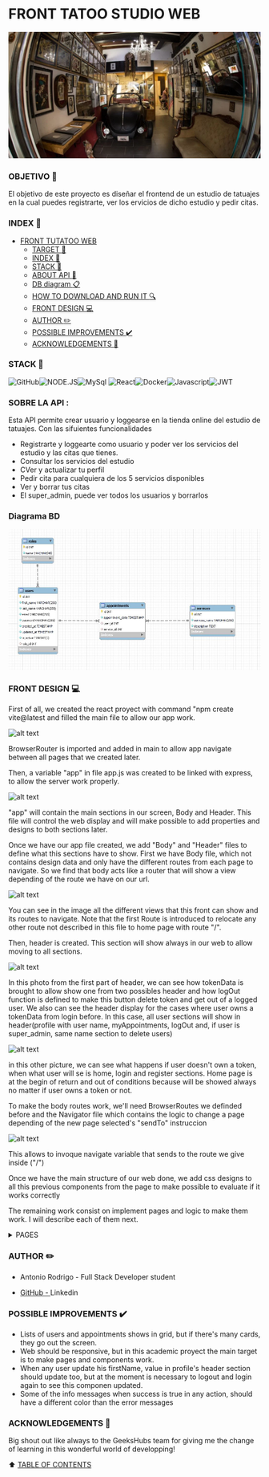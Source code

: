# FRONT TATOO STUDIO WEB

![alt text](img/foto%20tienda.webp)

### OBJETIVO :dart:

El objetivo de este proyecto es diseñar el frontend de un estudio de tatuajes en la cual puedes registrarte, ver los ervicios de dicho estudio y pedir citas.

### INDEX :open_file_folder:

- [FRONT TUTATOO WEB](#front-tutatoo-web)
  - [TARGET :dart:](#target-dart)
  - [INDEX :open_file_folder:](#index-open_file_folder)
  - [STACK :wrench:](#stack-wrench)
  - [ABOUT API :blue_book:](#about-api-blue_book)
  - [DB diagram :clipboard:](#db-diagram-clipboard)
  - [HOW TO DOWNLOAD AND RUN IT :mag:](#how-to-download-and-run-it-mag)
  - [FRONT DESIGN :computer:](#front-design-computer)
  - [AUTHOR :pencil2:](#author-pencil2)
  - [POSSIBLE IMPROVEMENTS :heavy_check_mark:](#possible-improvements-heavy_check_mark)
  - [ACKNOWLEDGEMENTS :raised_hands:](#acknowledgements-raised_hands)

### STACK :wrench:

<img src="https://img.shields.io/badge/GitHub-100000?style=for-the-badge&logo=github&logoColor=white" alt="GitHub" /><img src="https://img.shields.io/badge/Node.js-43853D?style=for-the-badge&logo=node.js&logoColor=white" alt="NODE.JS" /><img src="https://camo.githubusercontent.com/e401a9130accddec63964fc1656e5ef2970017dc65ca6540ab19a40bf6c20064/68747470733a2f2f696d672e736869656c64732e696f2f62616467652f6d7973716c2d3345364539333f7374796c653d666f722d7468652d6261646765266c6f676f3d6d7973716c266c6f676f436f6c6f723d7768697465" alt="MySql">
<img src="https://camo.githubusercontent.com/6c3957842901e5baa389f3bb8758c8966683333b28493013062fcab5fab645e7/68747470733a2f2f696d672e736869656c64732e696f2f62616467652f52656163742d3230323332413f7374796c653d666f722d7468652d6261646765266c6f676f3d7265616374266c6f676f436f6c6f723d363144414642" alt="React"><img src="https://img.shields.io/badge/DOCKER-2020BF?style=for-the-badge&logo=docker&logoColor=white" alt="Docker"/><img src="https://camo.githubusercontent.com/0f98e0edc3ae47a19fac8a8679ba0a4f678ed9872c18771cb53f493b21ddaf90/68747470733a2f2f696d672e736869656c64732e696f2f62616467652f6a61766173636970742d4546443831443f7374796c653d666f722d7468652d6261646765266c6f676f3d6a617661736372697074266c6f676f436f6c6f723d626c61636b" alt="Javascript"/><img src="https://camo.githubusercontent.com/aac74ca85b21ed1ff4fa88dda8712fce9cddbf786bdf807231e6179f70003ac5/68747470733a2f2f696d672e736869656c64732e696f2f62616467652f4a57542d626c61636b3f7374796c653d666f722d7468652d6261646765266c6f676f3d4a534f4e253230776562253230746f6b656e73" alt="JWT">

### SOBRE LA API :

Esta API permite crear usuario y loggearse en la tienda online del estudio de tatuajes. Con las sifuientes funcionalidades

- Registrarte y loggearte como usuario y poder ver los servicios del estudio y las citas que tienes.
- Consultar los servicios del estudio
- CVer y actualizar tu perfil
- Pedir cita para cualquiera de los 5 servicios disponibles
- Ver y borrar tus citas
- El super_admin, puede ver todos los usuarios y borrarlos

### Diagrama BD

![alt text](img/Esquema%20BD.JPG)

### FRONT DESIGN :computer:

First of all, we created the react proyect with command "npm create vite@latest and filled the main file to allow our app work.

![alt text](img/MainFile.png)

BrowserRouter is imported and added in main to allow app navigate between all pages that we created later.

Then, a variable "app" in file app.js was created to be linked with express, to allow the server work properly.

![alt text](img/AppFile.png)

"app" will contain the main sections in our screen, Body and Header. This file will control the web display and will make possible to add properties and designs to both sections later.

Once we have our app file created, we add "Body" and "Header" files to define what this sections have to show. First we have Body file, which not contains design data and only have the different routes from each page to navigate. So we find that body acts like a router that will show a view depending of the route we have on our url.

![alt text](img/BodyFile.png)

You can see in the image all the different views that this front can show and its routes to navigate. Note that the first Route is introduced to relocate any other route not described in this file to home page with route "/".

Then, header is created. This section will show always in our web to allow moving to all sections.

![alt text](img/HeaderFile1.png)

In this photo from the first part of header, we can see how tokenData is brought to allow show one from two possibles header and how logOut function is defined to make this button delete token and get out of a logged user. We also can see the header display for the cases where user owns a tokenData from login before. In this case, all user sections will show in header(profile with user name, myAppointments, logOut and, if user is super_admin, same name section to delete users)

![alt text](img/HeaderFile2.png)

in this other picture, we can see what happens if user doesn't own a token, when what user will se is home, login and register sections.
Home page is at the begin of return and out of conditions because will be showed always no matter if user owns a token or not.

To make the body routes work, we'll need BrowserRoutes we definded before and the Navigator file which contains the logic to change a page depending of the new page selected's "sendTo" instruccion

![alt text](img/NavigatorFile.png)

This allows to invoque navigate variable that sends to the route we give inside ("/")

Once we have the main structure of our web done, we add css designs to all this previous components from the page to make possible to evaluate if it works correctly

The remaining work consist on implement pages and logic to make them work. I will describe each of them next.

<details>
<summary>PAGES</summary>

---

<details>
<summary>REGISTER</summary>

![alt text](img/RegisterLogic.png)

![alt text](img/RegisterView.png)

In register page, we create a function where first all user, error and action functions are defined, and then in the return, 4 inputs and a custom button are throwed.

![alt text](img/RegisterReturn.png)

InputHandler function make the inputs able to dinamicly change while someone types in each key value from user object. Same use from InputHandler is given to check any error when we go outside the field. Both functions are defined in our CIunput model:

![alt text](img/CInputFile.png)

OnChangeFunction holds the typing change functionality and onBlurFunction, the event of check error when leaving each field.

Finally, the CButton contains "registration" function, making it run when we click in this component.

![alt text](img/CButtonFile.png)

Like its done in CInput, the props are given to the button to allow introduce registration function and add some design.

---

</details>

<details>
<summary>LOGIN</summary>

Login use a similar structure with a function that contains user data in an object to send to backend four fields with the same structure we prepared in there. InputHandler function and checkerror are included too for fields email and password from user.

USE THE PASSWORD aA123456 FOR ALL USERS IN DB

![alt text](img/LoginLogic.png)

![alt text](img/LoginView.png)

The loginMe function sends to api.calls file the data introduced in inputs (after each field passes its checkError function), and there, LoginUser makes the conection with backend and send JSON data.

Then, if accessData is correct, backend response contains the token info that is saved into our tokenData variable in localstorage. That is how we will be able to get user,s name, id and role in other pages.

![alt text](img/LoginUser.png)

In api.calls, the function LoginUser defines a clientData variable with the required formatted data needed our backend's client. (in this case method, headers and body with inputs data from register page).

With al this functionality, Login throws two fields and a register me button, with same structure that in register.

![alt text](img/LoginReturn.png)

---

</details>

<details>
<summary>PROFILE</summary>

![alt text](img/ProfileLogic.png)

![alt text](img/ProfileView.png)

Profile page works similar to login and register page throwing 3 inputs with user info bringed from database with useEffect function when page loads. The main difference is the new function Upload which sends new data typed in inputs like other ones but using a PUT method to upload values in DB.
Email field is not editable so a disabled prop were addded to not allow this action.

---

</details>

<details>
<summary>HOME</summary>

![alt text](img/HomePage.png)

![alt text](img/HomeView.png)

This page acts as the land page were user first access, and as a services showcase. Only allows go to book a service if user logged in before.

Home function first part is different and doesn't need inputHandler function. We add a useEffect to run the GET services data function when loading page. getServices works almost like previous login and register functions sending data to api.calls and then to backend.

The main difference in this and other pages, is that return doesnt throw inputs. This time services Data is defined up as an empty array, and a map method is in return iterating a card for each object bringed by database with keys defined in card component previously defined in its own file:

![alt text](img/CardFile.png)

---

</details>

<details>
<summary>CREATE APPOINTMENTS</summary>

This page uses the same structure that register uses with inputs. Throws two inputs for Date and service user wants in his appointment. Button creates a new appointment if no errors are throwed by inputs. The format needed is delcared in placeholder text to help you.

![alt text](img/CreateAppointmentPage.png)

![alt text](img/CreateAppointmentView.png)

---

</details>

<details>
<summary>MY APPOINTMENTS</summary>

In this page, appointments for the user logged are located and showed. There is a button for each appointment which allows deleting it and inmediately dissapears from db and screen. The way cards are displayed is like in home, with a map where we define an appointment card to be filled by each back item in response.

![alt text](img/MyAppointmentsReturn.png)

The delete function calls to Delete function in function and execute the endpoint from back. The getAppointments function executes when page is loaded with useEffect. Delete waits to be called in CButton

![alt text](img/MyAppointmentsLogic.png)

![alt text](img/MyAppointmentsView.png)

---

</details>

<details>
<summary>SUPER ADMIN</summary>

It works like myAppointments with a map iterating cards, but this time all users are bringed from DB and only super_admin (access controled at beginning of function) can delete any user excepting himself from DB. There are a Card and a CButton on each element from the map so each user has a delete button on his side.

![alt text](img/SuperAdminPage.png)

![alt text](img/SuperAdminView.png)

---

</details>

</details>

### AUTHOR :pencil2:

- Antonio Rodrigo - Full Stack Developer student

- <a href="https://github.com/MR-ant1">GitHub - <a>Linkedin</a>

### POSSIBLE IMPROVEMENTS :heavy_check_mark:

- Lists of users and appointments shows in grid, but if there's many cards, they go out the screen.
- Web should be responsive, but in this academic proyect the main target is to make pages and components work.
- When any user update his firstName, value in profile's header section should update too, but at the moment is necessary to logout and login again to see this componen updated.
- Some of the info messages when success is true in any action, should have a different color than the error messages

### ACKNOWLEDGEMENTS :raised_hands:

Big shout out like always to the GeeksHubs team for giving me the change of learning in this wonderful world of developping!

[def]: #Acknowledgements-

:arrow_up: [TABLE OF CONTENTS](#TABLE_OF_CONTENTS-open_file_folder)
